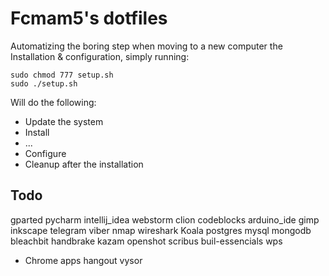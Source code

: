 # Fcmam5's dotfiles

Automatizing the boring step when moving to a new computer the Installation & configuration, simply running:

```shell
sudo chmod 777 setup.sh
sudo ./setup.sh
```
Will do the following:
* Update the system
* Install
* ...
* Configure
* Cleanup after the installation

## Todo

gparted pycharm intellij_idea webstorm clion codeblocks arduino_ide
gimp inkscape telegram viber nmap wireshark Koala postgres mysql mongodb bleachbit handbrake kazam openshot scribus
buil-essencials wps

* Chrome apps
hangout vysor
